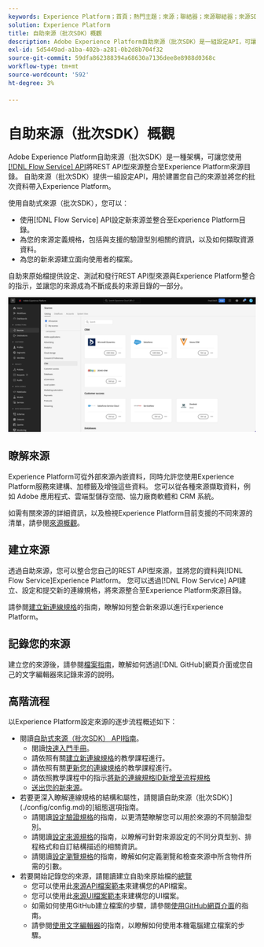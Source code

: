 ```yaml
---
keywords: Experience Platform；首頁；熱門主題；來源；聯結器；來源聯結器；來源SDK；SDK
solution: Experience Platform
title: 自助來源（批次SDK）概觀
description: Adobe Experience Platform自助來源（批次SDK）是一組設定API，可讓您使用流程服務API整合REST API型來源，以將您的資料帶到Experience Platform。
exl-id: 5d5449ad-a1ba-402b-a281-0b2d8b704f32
source-git-commit: 59dfa862388394a68630a7136dee8e8988d0368c
workflow-type: tm+mt
source-wordcount: '592'
ht-degree: 3%

---
```


# 自助來源（批次SDK）概觀

Adobe Experience Platform自助來源（批次SDK）是一種架構，可讓您使用[[!DNL Flow Service] API](https://www.adobe.io/experience-platform-apis/references/flow-service/)將REST API型來源整合至Experience Platform來源目錄。 自助來源（批次SDK）提供一組設定API，用於建置您自己的來源並將您的批次資料帶入Experience Platform。

使用自助式來源（批次SDK），您可以：

* 使用[!DNL Flow Service] API設定新來源並整合至Experience Platform目錄。
* 為您的來源定義規格，包括與支援的驗證型別相關的資訊，以及如何擷取資源資料。
* 為您的新來源建立面向使用者的檔案。

自助來原始檔提供設定、測試和發行REST API型來源與Experience Platform整合的指示，並讓您的來源成為不斷成長的來源目錄的一部分。

![目錄](./assets/catalog.png)

## 瞭解來源

Experience Platform可從外部來源內嵌資料，同時允許您使用Experience Platform服務來建構、加標籤及增強這些資料。 您可以從各種來源擷取資料，例如 Adob&#x200B;&#x200B;e 應用程式、雲端型儲存空間、協力廠商軟體和 CRM 系統。

如需有關來源的詳細資訊，以及檢視Experience Platform目前支援的不同來源的清單，請參閱[來源概觀](../home.md)。

## 建立來源

透過自助來源，您可以整合您自己的REST API型來源，並將您的資料與[!DNL Flow Service]Experience Platform。 您可以透過[!DNL Flow Service] API建立、設定和提交新的連線規格，將來源整合至Experience Platform來源目錄。

請參閱[建立新連線規格](./api/api-overview.md)的指南，瞭解如何整合新來源以進行Experience Platform。

## 記錄您的來源

建立您的來源後，請參閱[檔案指南](./documentation/doc-overview.md)，瞭解如何透過[!DNL GitHub]網頁介面或您自己的文字編輯器來記錄來源的說明。

## 高階流程

以Experience Platform設定來源的逐步流程概述如下：

* 閱讀[自助式來源（批次SDK） API指南](./api/api-overview.md)。
   * 閱讀[快速入門手冊](./api/getting-started.md)。
   * 請依照有關[建立新連線規格](./api/create.md)的教學課程進行。
   * 請依照有關[更新您的連線規格](./api/update-connection-specs.md)的教學課程進行。
   * 請依照教學課程中的指示[將新的連線規格ID新增至流程規格](./api/update-flow-specs.md)
   * [送出您的新來源](./api/submit.md)。
* 若要更深入瞭解連線規格的結構和屬性，請閱讀自助來源（批次SDK）](./config/config.md)的[組態選項指南。
   * 請閱讀[設定驗證規格](./config/authspec.md)的指南，以更清楚瞭解您可以用於來源的不同驗證型別。
   * 請閱讀[設定來源規格](./config/sourcespec.md)的指南，以瞭解可針對來源設定的不同分頁型別、排程格式和自訂結構描述的相關資訊。
   * 請閱讀[設定瀏覽規格](./config/explorespec.md)的指南，瞭解如何定義瀏覽和檢查來源中所含物件所需的引數。
* 若要開始記錄您的來源，請閱讀建立自助來原始檔的[總覽](./documentation/doc-overview.md)
   * 您可以使用此[來源API檔案範本](./documentation/template.md)來建構您的API檔案。
   * 您可以使用此[來源UI檔案範本](./documentation/ui-template.md)來建構您的UI檔案。
   * 如需如何使用GitHub建立檔案的步驟，請參閱[使用GitHub網頁介面](./documentation/github.md)的指南。
   * 請參閱[使用文字編輯器](./documentation/text-editor.md)的指南，以瞭解如何使用本機電腦建立檔案的步驟。

